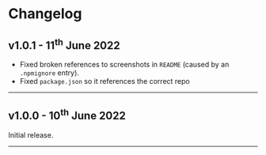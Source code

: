 # Changelog

## v1.0.1 - 11<sup>th</sup> June 2022

* Fixed broken references to screenshots in `README` (caused by an `.npmignore` entry).
* Fixed `package.json` so it references the correct repo

---

## v1.0.0 - 10<sup>th</sup> June 2022

Initial release.

---
